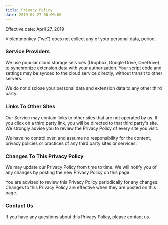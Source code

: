 ```yaml
---
title: Privacy Policy
date: 2019-04-27 00:00:00
---
```


Effective date: April 27, 2019

Violentmonkey ("we") does not collect any of your personal data, period.

### Service Providers

We use popular cloud storage services (Dropbox, Google Drive, OneDrive) to synchronize extension data with your authorization. Your script code and settings may be synced to the cloud service directly, without transit to other servers.

We do not disclose your personal data and extension data to any other third party.

### Links To Other Sites

Our Service may contain links to other sites that are not operated by us. If you click on a third party link, you will be directed to that third party's site. We strongly advise you to review the Privacy Policy of every site you visit.

We have no control over, and assume no responsibility for the content, privacy policies or practices of any third party sites or services.

### Changes To This Privacy Policy

We may update our Privacy Policy from time to time. We will notify you of any changes by posting the new Privacy Policy on this page.

You are advised to review this Privacy Policy periodically for any changes. Changes to this Privacy Policy are effective when they are posted on this page.

### Contact Us

If you have any questions about this Privacy Policy, please contact us.
